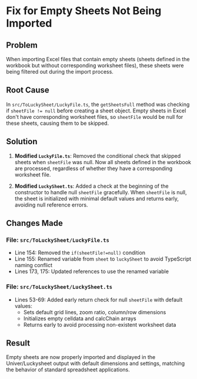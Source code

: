 # Fix for Empty Sheets Not Being Imported

## Problem
When importing Excel files that contain empty sheets (sheets defined in the workbook but without corresponding worksheet files), these sheets were being filtered out during the import process.

## Root Cause
In `src/ToLuckySheet/LuckyFile.ts`, the `getSheetsFull` method was checking if `sheetFile != null` before creating a sheet object. Empty sheets in Excel don't have corresponding worksheet files, so `sheetFile` would be null for these sheets, causing them to be skipped.

## Solution
1. **Modified `LuckyFile.ts`**: Removed the conditional check that skipped sheets when `sheetFile` was null. Now all sheets defined in the workbook are processed, regardless of whether they have a corresponding worksheet file.

2. **Modified `LuckySheet.ts`**: Added a check at the beginning of the constructor to handle null `sheetFile` gracefully. When `sheetFile` is null, the sheet is initialized with minimal default values and returns early, avoiding null reference errors.

## Changes Made

### File: `src/ToLuckySheet/LuckyFile.ts`
- Line 154: Removed the `if(sheetFile!=null)` condition
- Line 155: Renamed variable from `sheet` to `luckySheet` to avoid TypeScript naming conflict
- Lines 173, 175: Updated references to use the renamed variable

### File: `src/ToLuckySheet/LuckySheet.ts`
- Lines 53-69: Added early return check for null `sheetFile` with default values:
  - Sets default grid lines, zoom ratio, column/row dimensions
  - Initializes empty celldata and calcChain arrays
  - Returns early to avoid processing non-existent worksheet data

## Result
Empty sheets are now properly imported and displayed in the Univer/Luckysheet output with default dimensions and settings, matching the behavior of standard spreadsheet applications.